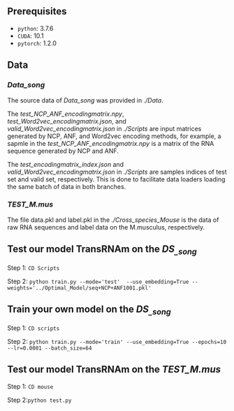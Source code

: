 ## Prerequisites
* `python`: 3.7.6
* `CUDA`: 10.1
* `pytorch`: 1.2.0

## Data

### *Data_song*
The source data of *Data_song* was provided in *./Data*.

The *test_NCP_ANF_encodingmatrix.npy*, *test_Word2vec_encodingmatrix.json*, and *valid_Word2vec_encodingmatrix.json* in *./Scripts* are input matrices generated by NCP, ANF, and Word2vec encoding methods, for example, a sapmle in the *test_NCP_ANF_encodingmatrix.npy* is a matrix of the RNA sequence generated by NCP and ANF.

The *test_encodingmatrix_index.json* and *valid_Word2vec_encodingmatrix.json* in *./Scripts* are samples indices of test set and valid set, respectively. This is done to facilitate data loaders loading the same batch of data in both branches.


### *TEST_M.mus*
The file data.pkl and label.pkl in the *./Cross_species_Mouse* is the data of raw RNA sequences and label data on the M.musculus, respectively.

## Test our model TransRNAm on the *DS<sub>_song</sub>*

Step 1: ```CD Scripts```

Step 2: ```python train.py --mode='test'  --use_embedding=True --weights='../Optimal_Model/seq+NCP+ANF1001.pkl'```

## Train your own model on the *DS<sub>_song</sub>*

Step 1: ```CD scripts```

Step 2: ```python train.py --mode='train' --use_embedding=True --epochs=10 --lr=0.0001 --batch_size=64```

## Test our model TransRNAm on the *TEST_M.mus*

Step 1: ```CD mouse```

Step 2:```python test.py```
